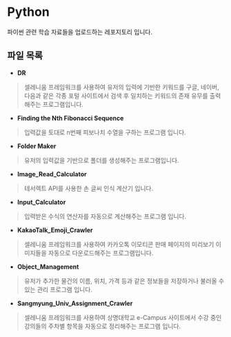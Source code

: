 # Python
파이썬 관련 학습 자료들을 업로드하는 레포지토리 입니다.

## 파일 목록

 - **DR**
 > 셀레니움 프레임워크를 사용하여 유저의 입력에 기반한 키워드를 구글, 네이버, 다음과 같은 각종 포털 사이트에서 검색 후 일치하는 키워드의 존재 유무를 출력해주는 프로그램입니다.

- **Finding the Nth Fibonacci Sequence**
> 입력값을 토대로 n번째 피보나치 수열을 구하는 프로그램 입니다.

- **Folder Maker**
> 유저의 입력값을 기반으로 폴더를 생성해주는 프로그램입니다.

- **Image_Read_Calculator**
> 테서렉트 API를 사용한 손 글씨 인식 계산기 입니다.

- **Input_Calculator**
> 입력받은 수식의 연산자를 자동으로 계산해주는 프로그램 입니다.

- **KakaoTalk_Emoji_Crawler**
> 셀레니움 프레임워크를 사용하여 카카오톡 이모티콘 판매 페이지의 미리보기 이미지들을 자동으로 다운로드해주는 프로그램입니다.

- **Object_Management**
> 유저가 추가한 물건의 이름, 위치, 가격 등과 같은 정보들을 저장하거나 불러올 수 있는 관리 프로그램 입니다.

- **Sangmyung_Univ_Assignment_Crawler**
> 셀레니움 프레임워크를 사용하여 상명대학교 e-Campus 사이트에서 수강 중인 강의들의 주차별 항목을 자동으로 정리해주는 프로그램 입니다.
